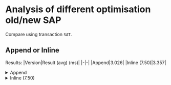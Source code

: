 # Analysis of different optimisation old/new SAP

Compare using transaction `SAT`.

## Append or Inline

Results:
|Version|Result (avg) (ms)|
|-|-|
|Append|3.026|
|Inline (7.50)|3.357|

<details>
  <summary>Append</summary>
  
``` ABAP
DO 5 TIMES.
  APPEND INITIAL LINE TO lt_test ASSIGNING FIELD-SYMBOL(<row>).

  <row>-pernr = '001'.
  <row>-period = '202011'.
ENDDO.
```
</details>
    
<details>
  <summary>Inline (7.50)</summary>
  
``` ABAP
lt_test = VALUE t_test(
  ( pernr = '001' period = '202011' )
  ( pernr = '001' period = '202011' )
  ( pernr = '001' period = '202011' )
  ( pernr = '001' period = '202011' )
  ( pernr = '001' period = '202011' )
).
```
</details>

